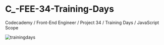 # C_-FEE-34-Training-Days
Codecademy / Front-End Engineer / Project 34 / Training Days / JavaScript Scope

![trainingdays](https://user-images.githubusercontent.com/104124293/197396520-ae9efd8d-a732-4339-b9e5-1eacfaadd886.gif)
